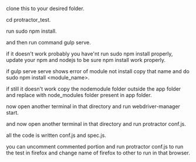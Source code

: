clone this to your desired folder.

cd protractor_test.

run sudo npm install.

and then run command gulp serve.

if it doesn't work probably you have'nt run sudo npm install properly, update your npm and nodejs to be sure npm install work properly.

if gulp serve serve shows error of module not install copy that name and do sudo npm install <module_name>.

if still it doesn't work copy the nodemodule folder outside the app folder and replace with node_modules folder present in app folder.

now open another terminal in that directory and run webdriver-manager start.

and now open another terminal in that directory and run protractor conf.js.

all the code is written conf.js and spec.js.

you can uncomment commented portion and run protractor conf.js to run the test in firefox and change name of firefox to other to run in that browser.

